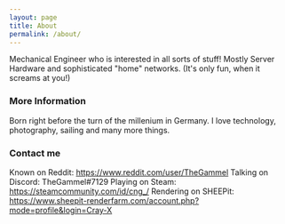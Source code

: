```yaml
---
layout: page
title: About
permalink: /about/
---
```


Mechanical Engineer who is interested in all sorts of stuff!
Mostly Server Hardware and sophisticated "home" networks. (It's only fun, when it screams at you!)

### More Information

Born right before the turn of the millenium in Germany. I love technology, photography, sailing and many more things. 


### Contact me

Known on Reddit: https://www.reddit.com/user/TheGammel
Talking on Discord: TheGammel#7129
Playing on Steam: https://steamcommunity.com/id/cng_/
Rendering on SHEEPit: https://www.sheepit-renderfarm.com/account.php?mode=profile&login=Cray-X

